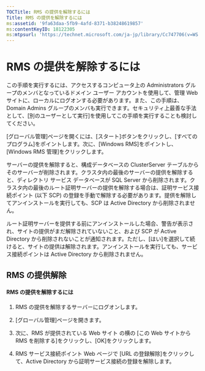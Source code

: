 ```yaml
---
TOCTitle: RMS の提供を解除するには
Title: RMS の提供を解除するには
ms:assetid: '9fa63daa-5fb9-4afd-8371-b38248619857'
ms:contentKeyID: 18122305
ms:mtpsurl: 'https://technet.microsoft.com/ja-jp/library/Cc747706(v=WS.10)'
---
```


RMS の提供を解除するには
========================

この手順を実行するには、アクセスするコンピュータ上の Administrators グループのメンバとなっているドメイン ユーザー アカウントを使用して、管理 Web サイトに、ローカルにログオンする必要があります。また、この手順は、Domain Admins グループのメンバも実行できます。セキュリティ上最善な手法として、\[別のユーザーとして実行\]を使用してこの手順を実行することも検討してください。

\[グローバル管理\]ページを開くには、\[スタート\]ボタンをクリックし、\[すべてのプログラム\]をポイントします。次に、\[Windows RMS\]をポイントし、\[Windows RMS 管理\]をクリックします。

サーバーの提供を解除すると、構成データベースの ClusterServer テーブルからそのサーバーが削除されます。クラスタ内の最後のサーバーの提供を解除すると、ディレクトリ サービス データベースが SQL Server から削除されます。クラスタ内の最後のルート証明サーバーの提供を解除する場合は、証明サービス接続ポイント (以下 SCP) の登録を手動で解除する必要があります。提供を解除してアンインストールを実行しても、SCP は Active Directory から削除されません。

ルート証明サーバーを提供する前にアンインストールした場合、警告が表示され、サイトの提供がまだ解除されていないこと、および SCP が Active Directory から削除されないことが通知されます。ただし、\[はい\]を選択して続けると、サイトの提供は解除されます。アンインストールを実行しても、サービス接続ポイントは Active Directory から削除されません。

RMS の提供解除
--------------

#### RMS の提供を解除するには

1.  RMS の提供を解除するサーバーにログオンします。

2.  \[グローバル管理\]ページを開きます。

3.  次に、RMS が提供されている Web サイト の横の \[この Web サイトから RMS を削除する\]をクリックし、\[OK\]をクリックします。

4.  RMS サービス接続ポイント Web ページで \[URL の登録解除\]をクリックして、Active Directory から証明サービス接続の登録を解除します。
